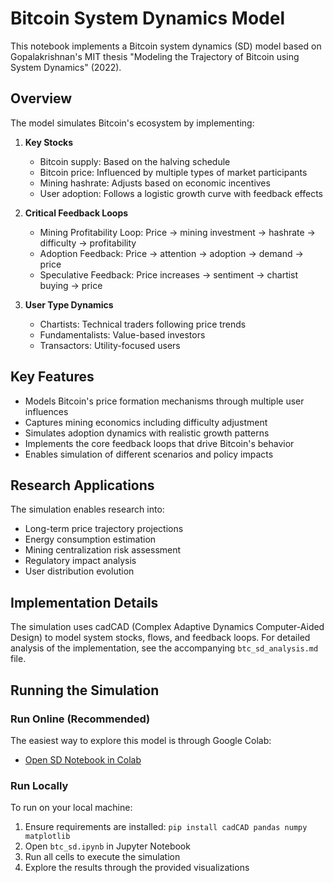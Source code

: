# Bitcoin System Dynamics Model

This notebook implements a Bitcoin system dynamics (SD) model based on Gopalakrishnan's MIT thesis "Modeling the Trajectory of Bitcoin using System Dynamics" (2022).

## Overview

The model simulates Bitcoin's ecosystem by implementing:

1. **Key Stocks**
   - Bitcoin supply: Based on the halving schedule
   - Bitcoin price: Influenced by multiple types of market participants
   - Mining hashrate: Adjusts based on economic incentives
   - User adoption: Follows a logistic growth curve with feedback effects

2. **Critical Feedback Loops**
   - Mining Profitability Loop: Price → mining investment → hashrate → difficulty → profitability
   - Adoption Feedback: Price → attention → adoption → demand → price
   - Speculative Feedback: Price increases → sentiment → chartist buying → price

3. **User Type Dynamics**
   - Chartists: Technical traders following price trends
   - Fundamentalists: Value-based investors
   - Transactors: Utility-focused users

## Key Features

- Models Bitcoin's price formation mechanisms through multiple user influences
- Captures mining economics including difficulty adjustment
- Simulates adoption dynamics with realistic growth patterns
- Implements the core feedback loops that drive Bitcoin's behavior
- Enables simulation of different scenarios and policy impacts

## Research Applications

The simulation enables research into:
- Long-term price trajectory projections
- Energy consumption estimation
- Mining centralization risk assessment
- Regulatory impact analysis
- User distribution evolution

## Implementation Details

The simulation uses cadCAD (Complex Adaptive Dynamics Computer-Aided Design) to model system stocks, flows, and feedback loops. For detailed analysis of the implementation, see the accompanying `btc_sd_analysis.md` file.

## Running the Simulation

### Run Online (Recommended)

The easiest way to explore this model is through Google Colab:

- [Open SD Notebook in Colab](https://colab.research.google.com/drive/1fLwkYTXegprwllNtRAGUPEV25DpmqfcW)

### Run Locally

To run on your local machine:

1. Ensure requirements are installed: `pip install cadCAD pandas numpy matplotlib`
2. Open `btc_sd.ipynb` in Jupyter Notebook
3. Run all cells to execute the simulation
4. Explore the results through the provided visualizations